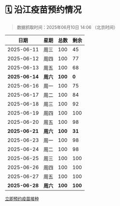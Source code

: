 # 🗓️ 沿江疫苗预约情况

> 数据抓取时间：2025年06月10日 14:06 （北京时间）

| 日期 | 星期 | 总数 | 剩余 |
|------|------|------|------|
| 2025-06-11 | 周三 | 100 | 45 |
| 2025-06-12 | 周四 | 100 | 77 |
| 2025-06-13 | 周五 | 100 | 68 |
| **2025-06-14** | **周六** | **100** | **0** |
| 2025-06-16 | 周一 | 100 | 75 |
| 2025-06-17 | 周二 | 100 | 84 |
| 2025-06-18 | 周三 | 100 | 92 |
| 2025-06-19 | 周四 | 100 | 100 |
| 2025-06-20 | 周五 | 100 | 98 |
| **2025-06-21** | **周六** | **100** | **31** |
| 2025-06-23 | 周一 | 100 | 98 |
| 2025-06-24 | 周二 | 100 | 98 |
| 2025-06-25 | 周三 | 100 | 100 |
| 2025-06-26 | 周四 | 100 | 100 |
| 2025-06-27 | 周五 | 100 | 100 |
| **2025-06-28** | **周六** | **100** | **100** |


<div class="button-container">
<a class="btn" href="http://yfzweb.ishequ.net/#/login" target="_blank">立即预约疫苗接种</a>
</div>
